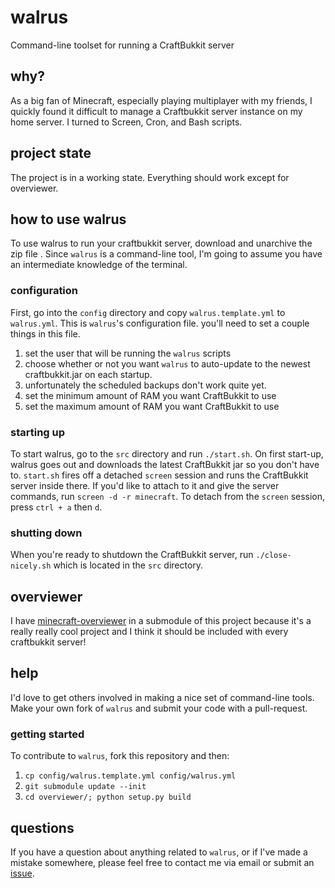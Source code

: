 # walrus

Command-line toolset for running a CraftBukkit server

## why?

As a big fan of Minecraft, especially playing multiplayer with my friends, I quickly found it difficult to manage a Craftbukkit server instance on my home server. I turned to Screen, Cron, and Bash scripts.

## project state

The project is in a working state. Everything should work except for overviewer.

## how to use walrus

To use walrus to run your craftbukkit server, download and unarchive the zip file . Since `walrus` is a command-line tool, I'm going to assume you have an intermediate knowledge of the terminal.

### configuration

First, go into the `config` directory and copy `walrus.template.yml` to `walrus.yml`. This is `walrus`'s configuration file. you'll need to set a couple things in this file.

1. set the user that will be running the `walrus` scripts
2. choose whether or not you want `walrus` to auto-update to the newest craftbukkit.jar on each startup.
3. unfortunately the scheduled backups don't work quite yet.
4. set the minimum amount of RAM you want CraftBukkit to use
5. set the maximum amount of RAM you want CraftBukkit to use

### starting up

To start walrus, go to the `src` directory and run `./start.sh`. On first start-up, walrus goes out and downloads the latest CraftBukkit jar so you don't have to. `start.sh` fires off a detached `screen` session and runs the CraftBukkit server inside there. If you'd like to attach to it and give the server commands, run `screen -d -r minecraft`. To detach from the `screen` session, press `ctrl + a` then `d`.

### shutting down

When you're ready to shutdown the CraftBukkit server, run `./close-nicely.sh` which is located in the `src` directory.

## overviewer

I have [minecraft-overviewer](http://github.com/overviewer/Minecraft-Overviewer) in a submodule of this project because it's a really really cool project and I think it should be included with every craftbukkit server!

## help

I'd love to get others involved in making a nice set of command-line tools. Make your own fork of `walrus` and submit your code with a pull-request.

### getting started

To contribute to `walrus`, fork this repository and then:

1. `cp config/walrus.template.yml config/walrus.yml`
2. `git submodule update --init`
3. `cd overviewer/; python setup.py build`

## questions


If you have a question about anything related to `walrus`, or if I've made a mistake somewhere, please feel free to contact me via email or submit an [issue](https://github.com/komidore64/walrus/issues).
